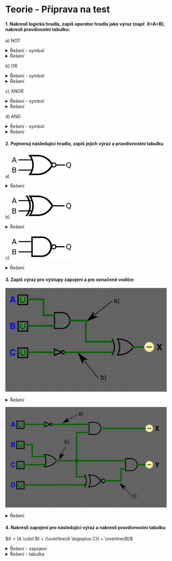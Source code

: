 # Teorie - Příprava na test

#### 1. **Nakresli logická hradla**, zapiš **operátor hradla jako výraz** (např. X=A+B), nakresli **pravdivostní tabulku**:

a) NOT
<details>
  <summary>Řešení - symbol</summary>
  <img src="/obrazky/1920px-NOT_ANSI_Labelled.svg.png" width=192px>
</details>
<details>
  <summary>Řešení</summary>

$X = \overline{A}$

|A|X|
|:-:|:-:|
|0|1|
|1|0|

</details>

b) OR
<details>
  <summary>Řešení - symbol</summary>
  
<img src="/obrazky/OR_ANSI_Labelled.svg.png" width="192px"/>
</details>
<details>
  <summary>Řešení</summary>

$X = A + B$

|A|B|X|
|:-:|:-:|:-:|
|0|0|0|
|0|1|1|
|1|0|1|
|1|1|1|

</details>

c) XNOR
<details>
  <summary>Řešení - symbol</summary>
<img src="/obrazky/1920px-XNOR_ANSI_Labelled.svg.png" width="192px"/>
</details>
<details>
  <summary>Řešení</summary>

$X = \overline{(A \bigoplus B)}$

|A|B|X|
|:-:|:-:|:-:|
|0|0|1|
|0|1|0|
|1|0|0|
|1|1|1|

</details>

d) AND
<details>
  <summary>Řešení - symbol</summary>
<img src="/obrazky/AND_ANSI_Labelled.svg.png" width="192px"/>
</details>
<details>
  <summary>Řešení</summary>
  
$X = A \cdot B$

|A|B|X|
|:-:|:-:|:-:|
|0|0|0|
|0|1|0|
|1|0|0|
|1|1|1|

</details>

#### 2. Pojmenuj následující hradla, zapiš jejich **výraz** a **pravdivnostní tabulku**

a) <img src="/obrazky/1920px-NOR_ANSI_Labelled.svg.png" width="192px"/>

<details>
  <summary>Řešení</summary>

NOR

$X = \overline{(A + B)}$

|A|B|X|
|:-:|:-:|:-:|
|0|0|1|
|0|1|0|
|1|0|0|
|1|1|0|

</details>

b) <img src="/obrazky/1920px-XOR_ANSI_Labelled.svg.png" width="192px"/>

<details>
  <summary>Řešení</summary>

XOR

$X = A \bigoplus B$

|A|B|X|
|:-:|:-:|:-:|
|0|0|0|
|0|1|1|
|1|0|1|
|1|1|0|

</details>

c) <img src="/obrazky/1920px-NAND_ANSI_Labelled.svg.png" width="192px"/>

<details>
  <summary>Řešení</summary>

NAND

$X = \overline{(A \cdot B)}$

|A|B|Q|
|:-:|:-:|:-:|
|0|0|1|
|0|1|1|
|1|0|1|
|1|1|0|

</details>

#### 3. Zapiš výraz pro výstupy zapojení a pro označené vodiče:

![](/obrazky/teorie-cviko-1.png)

<details>
  <summary>Řešení</summary>

a) $A+B$

b) $\overline{C}$

$X = (A+B) \bigoplus \overline{C}$

</details>

![](/obrazky/teorie-cviko-2.png)

<details>
  <summary>Řešení</summary>

a) $\overline{A}$

b) $B+C$

c) $\overline{(B+C) \bigoplus D}$

$X = \overline{A} * (B+C)$

$Y = (B+C) * \overline{(B+C) \bigoplus D}$

</details>


#### 4. Nakresli zapojení pro následující výraz a nakresli pravdivnostní tabulku

$X = (A \cdot B) + (\overline{A \bigoplus C}) + \overline{B}$

<details>
  <summary>Řešení - zapojení</summary>
<img src="/obrazky/teorie-cviko-3.png">

</details>
<details>
  <summary>Řešení - tabulka</summary>

|$A$|$B$|$C$|$A \cdot B$|$\overline{A \bigoplus C} $| $\overline{B}$ | $X$ |
|:-:|:-:|:-:|:-:|:-:|:-:|:-:|
| 0 | 0 | 0 | 0 | 1 | 1 | 1 |
| 0 | 0 | 1 | 0 | 0 | 1 | 1 |
| 0 | 1 | 0 | 0 | 1 | 0 | 1 |
| 0 | 1 | 1 | 0 | 0 | 0 | 0 |
| 1 | 0 | 0 | 0 | 0 | 1 | 1 |
| 1 | 0 | 1 | 0 | 1 | 1 | 1 |
| 1 | 1 | 0 | 1 | 0 | 0 | 1 |
| 1 | 1 | 1 | 1 | 1 | 0 | 1 |

</details>
